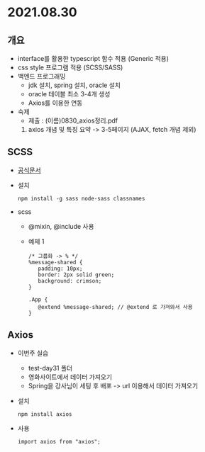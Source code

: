 # 2021.08.30

## 개요

-  interface를 활용한 typescript 함수 적용 (Generic 적용)
-  css style 프로그램 적용 (SCSS/SASS)
-  백엔드 프로그래밍
   -  jdk 설치, spring 설치, oracle 설치
   -  oracle 테이블 최소 3-4개 생성
   -  Axios를 이용한 연동
-  숙제
   -  제출 : (이름)0830_axios정리.pdf
   1. axios 개념 및 특징 요약 -> 3-5페이지 (AJAX, fetch 개념 제외)

## SCSS

-  [공식문서](https://sass-lang.com)
-  설치
   ```
   npm install -g sass node-sass classnames
   ```
-  scss

   -  @mixin, @include 사용
   -  예제 1

      ```
      /* 그룹화 -> % */
      %message-shared {
         padding: 10px;
         border: 2px solid green;
         background: crimson;
      }

      .App {
         @extend %message-shared; // @extend 로 가져와서 사용
      }
      ```

## Axios

-  이번주 실습

   -  test-day31 폴더
   -  영화사이트에서 데이터 가져오기
   -  Spring을 강사님이 세팅 후 배포 -> url 이용해서 데이터 가져오기

-  설치
   ```
   npm install axios
   ```
-  사용
   ```
   import axios from "axios";
   ```
